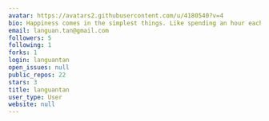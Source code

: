 ```yaml
---
avatar: https://avatars2.githubusercontent.com/u/4180540?v=4
bio: Happiness comes in the simplest things. Like spending an hour each day coding.
email: languan.tan@gmail.com
followers: 5
following: 1
forks: 1
login: languantan
open_issues: null
public_repos: 22
stars: 3
title: languantan
user_type: User
website: null
---
```

